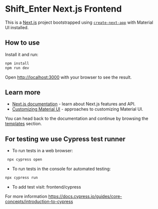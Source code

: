 # Shift_Enter Next.js Frontend

This is a [Next.js](https://nextjs.org/) project bootstrapped using [`create-next-app`](https://github.com/vercel/next.js/tree/canary/packages/create-next-app) with Material UI installed.

## How to use

Install it and run:

```bash
npm install
npm run dev
```

Open [http://localhost:3000](http://localhost:3000) with your browser to see the result.

## Learn more

- [Next.js documentation](https://nextjs.org/docs) - learn about Next.js features and API.
- [Customizing Material UI](https://mui.com/material-ui/customization/how-to-customize/) - approaches to customizing Material UI.

You can head back to the documentation and continue by browsing the [templates](https://mui.com/material-ui/getting-started/templates/) section.

## For testing we use Cypress test runner

- To run tests in a web browser:
```bash
 npx cypress open
```
- To run tests in the console for automated testing: 
```bash
npx cypress run
```
- To add test visit: frontend/cypress

For more information https://docs.cypress.io/guides/core-concepts/introduction-to-cypress